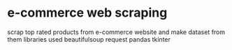 # e-commerce web scraping
 scrap top rated products from e-commerce website and make dataset from  them
libraries used
beautifulsoup
request
pandas
tkinter
